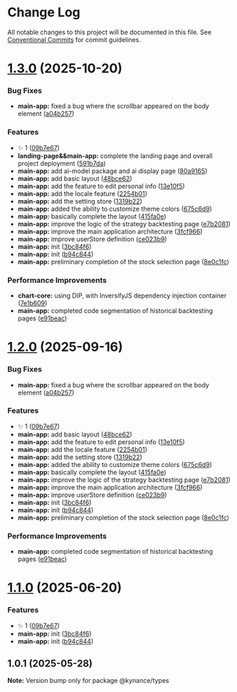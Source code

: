 # Change Log

All notable changes to this project will be documented in this file.
See [Conventional Commits](https://conventionalcommits.org) for commit guidelines.

# [1.3.0](https://github.com/KieNoe/Kynance/compare/v1.0.1...v1.3.0) (2025-10-20)

### Bug Fixes

- **main-app:** fixed a bug where the scrollbar appeared on the body element ([a04b257](https://github.com/KieNoe/Kynance/commit/a04b257835d9e76e7dc4462f8bd603d63a8c0ef6))

### Features

- :sparkles: 1 ([09b7e67](https://github.com/KieNoe/Kynance/commit/09b7e6786782b7e2f53658aa6ec46e0d37e8c94b))
- **landing-page&&main-app:** complete the landing page and overall project deployment ([591b7da](https://github.com/KieNoe/Kynance/commit/591b7dac8aaffdf76d422e4e1499e2995b081cef))
- **main-app:** add ai-model package and ai display page ([80a9165](https://github.com/KieNoe/Kynance/commit/80a9165ebd4bff89de8b4d52d975d7fb66e67397))
- **main-app:** add basic layout ([48bce62](https://github.com/KieNoe/Kynance/commit/48bce623474342e9bf6c96a247cbfa331ddc861b))
- **main-app:** add the feature to edit personal info ([13e10f5](https://github.com/KieNoe/Kynance/commit/13e10f51b32929619c8b0e8cafa86e2ecf4d2636))
- **main-app:** add the locale feature ([2254b01](https://github.com/KieNoe/Kynance/commit/2254b012f9c888ed7456117c18fb7f7fffcb965b))
- **main-app:** add the setting store ([1319b22](https://github.com/KieNoe/Kynance/commit/1319b222e4bcf9de5a28dae5b5d9a905b9607eaf))
- **main-app:** added the ability to customize theme colors ([675c6d9](https://github.com/KieNoe/Kynance/commit/675c6d9eb94eab0d6afd63f2eea2db6378a043c7))
- **main-app:** basically complete the layout ([415fa0e](https://github.com/KieNoe/Kynance/commit/415fa0e46c51e9085aba00573352ac8292e22a06))
- **main-app:** improve the logic of the strategy backtesting page ([e7b2081](https://github.com/KieNoe/Kynance/commit/e7b208184adb4a1a6047be1a54413829adac05c1))
- **main-app:** improve the main application architecture ([3fcf966](https://github.com/KieNoe/Kynance/commit/3fcf96609a99a12f971565e82e4b72adac0f5a1a))
- **main-app:** improve userStore definition ([ce023b9](https://github.com/KieNoe/Kynance/commit/ce023b98dcaf64d9d0b72f1d1ab4fbdec4bf7bdf))
- **main-app:** init ([3bc84f6](https://github.com/KieNoe/Kynance/commit/3bc84f6d87cd196807a176558f5a2b3aacfc23ba))
- **main-app:** init ([b94c844](https://github.com/KieNoe/Kynance/commit/b94c8445eadab29e2f4a5ccdee8ed6e8aa77412b))
- **main-app:** preliminary completion of the stock selection page ([8e0c1fc](https://github.com/KieNoe/Kynance/commit/8e0c1fc0c6b2dd97d8391fa5af4c41f6f8283aff))

### Performance Improvements

- **chart-core:** using DIP, with InversifyJS dependency injection container ([7e1b609](https://github.com/KieNoe/Kynance/commit/7e1b60949d7ab82cef179d14d6853be6e97f86f5))
- **main-app:** completed code segmentation of historical backtesting pages ([e91beac](https://github.com/KieNoe/Kynance/commit/e91beace672a9a9c4e16e354e52b9e067b5b81c8))

# [1.2.0](https://github.com/KieNoe/Kynance/compare/v1.0.1...v1.2.0) (2025-09-16)

### Bug Fixes

- **main-app:** fixed a bug where the scrollbar appeared on the body element ([a04b257](https://github.com/KieNoe/Kynance/commit/a04b257835d9e76e7dc4462f8bd603d63a8c0ef6))

### Features

- :sparkles: 1 ([09b7e67](https://github.com/KieNoe/Kynance/commit/09b7e6786782b7e2f53658aa6ec46e0d37e8c94b))
- **main-app:** add basic layout ([48bce62](https://github.com/KieNoe/Kynance/commit/48bce623474342e9bf6c96a247cbfa331ddc861b))
- **main-app:** add the feature to edit personal info ([13e10f5](https://github.com/KieNoe/Kynance/commit/13e10f51b32929619c8b0e8cafa86e2ecf4d2636))
- **main-app:** add the locale feature ([2254b01](https://github.com/KieNoe/Kynance/commit/2254b012f9c888ed7456117c18fb7f7fffcb965b))
- **main-app:** add the setting store ([1319b22](https://github.com/KieNoe/Kynance/commit/1319b222e4bcf9de5a28dae5b5d9a905b9607eaf))
- **main-app:** added the ability to customize theme colors ([675c6d9](https://github.com/KieNoe/Kynance/commit/675c6d9eb94eab0d6afd63f2eea2db6378a043c7))
- **main-app:** basically complete the layout ([415fa0e](https://github.com/KieNoe/Kynance/commit/415fa0e46c51e9085aba00573352ac8292e22a06))
- **main-app:** improve the logic of the strategy backtesting page ([e7b2081](https://github.com/KieNoe/Kynance/commit/e7b208184adb4a1a6047be1a54413829adac05c1))
- **main-app:** improve the main application architecture ([3fcf966](https://github.com/KieNoe/Kynance/commit/3fcf96609a99a12f971565e82e4b72adac0f5a1a))
- **main-app:** improve userStore definition ([ce023b9](https://github.com/KieNoe/Kynance/commit/ce023b98dcaf64d9d0b72f1d1ab4fbdec4bf7bdf))
- **main-app:** init ([3bc84f6](https://github.com/KieNoe/Kynance/commit/3bc84f6d87cd196807a176558f5a2b3aacfc23ba))
- **main-app:** init ([b94c844](https://github.com/KieNoe/Kynance/commit/b94c8445eadab29e2f4a5ccdee8ed6e8aa77412b))
- **main-app:** preliminary completion of the stock selection page ([8e0c1fc](https://github.com/KieNoe/Kynance/commit/8e0c1fc0c6b2dd97d8391fa5af4c41f6f8283aff))

### Performance Improvements

- **main-app:** completed code segmentation of historical backtesting pages ([e91beac](https://github.com/KieNoe/Kynance/commit/e91beace672a9a9c4e16e354e52b9e067b5b81c8))

# [1.1.0](https://github.com/KieNoe/Kynance/compare/v1.0.1...v1.1.0) (2025-06-20)

### Features

- :sparkles: 1 ([09b7e67](https://github.com/KieNoe/Kynance/commit/09b7e6786782b7e2f53658aa6ec46e0d37e8c94b))
- **main-app:** init ([3bc84f6](https://github.com/KieNoe/Kynance/commit/3bc84f6d87cd196807a176558f5a2b3aacfc23ba))
- **main-app:** init ([b94c844](https://github.com/KieNoe/Kynance/commit/b94c8445eadab29e2f4a5ccdee8ed6e8aa77412b))

## 1.0.1 (2025-05-28)

**Note:** Version bump only for package @kynance/types
